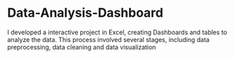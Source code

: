 # Data-Analysis-Dashboard
I developed a interactive project in Excel, creating Dashboards and tables to analyze the data. This process involved several stages, including data preprocessing, data cleaning and data visualization 
